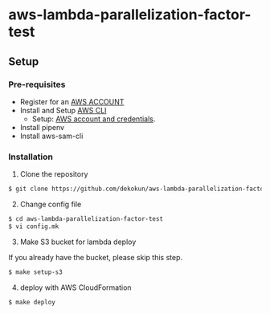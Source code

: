 # aws-lambda-parallelization-factor-test

## Setup

### Pre-requisites

- Register for an [AWS ACCOUNT](https://aws.amazon.com/)
- Install and Setup [AWS CLI](https://aws.amazon.com/cli/)
  - Setup: [AWS account and credentials](http://docs.aws.amazon.com/cli/latest/userguide/cli-chap-getting-started.html).
- Install pipenv
- Install aws-sam-cli

### Installation

1. Clone the repository

```bash
$ git clone https://github.com/dekokun/aws-lambda-parallelization-factor-test.git
```

2. Change config file

```bash
$ cd aws-lambda-parallelization-factor-test
$ vi config.mk
```

3. Make S3 bucket for lambda deploy

If you already have the bucket, please skip this step.

```bash
$ make setup-s3
```

4. deploy with AWS CloudFormation

```bash
$ make deploy
```


